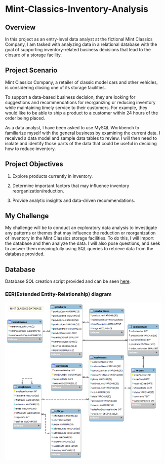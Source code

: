 # Mint-Classics-Inventory-Analysis

## Overview
In this project as an entry-level data analyst at the fictional Mint Classics Company, I am tasked with analyzing data in a relational database with the goal of supporting inventory-related business decisions that lead to the closure of a storage facility.

## Project Scenario
Mint Classics Company, a retailer of classic model cars and other vehicles, is considering closing one of its storage facilities. 

To support a data-based business decision, they are looking for suggestions and recommendations for reorganizing or reducing inventory while maintaining timely service to their customers. For example, they would like to be able to ship a product to a customer within 24 hours of the order being placed.

As a data analyst, I have been asked to use MySQL Workbench to familiarize myself with the general business by examining the current data. I received a data model and sample data tables to review. I will then need to isolate and identify those parts of the data that could be useful in deciding how to reduce inventory.

## Project Objectives

1. Explore products currently in inventory.

2. Determine important factors that may influence inventory reorganization/reduction.

3. Provide analytic insights and data-driven recommendations.

## My Challenge

My challenge will be to conduct an exploratory data analysis to investigate any patterns or themes that may influence the reduction or reorganization of inventory in the Mint Classics storage facilities. To do this, I will import the database and then analyze the data. I will also pose questions, and seek to answer them meaningfully using SQL queries to retrieve data from the database provided.

## Database

Database SQL creation script provided and can be seen [here](https://github.com/Ash021980/Mint-Classics-Inventory-Analysis/blob/main/Kk6HcEYrS-23P-RaCeFG2Q_8cc95a70f07644cc9cba5af99ad5b1f1_mintclassicsDB.sql).

### EER(Extended Entity-Relationship) diagram

![Image](MintClassicsDataModel.png)
